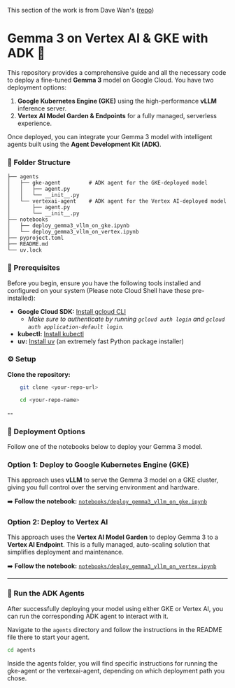 This section of the work is from Dave Wan's ([repo](https://github.com/wadave/gemma3-adk.git))

# Gemma 3 on Vertex AI & GKE with ADK 🚀

This repository provides a comprehensive guide and all the necessary code to deploy a fine-tuned **Gemma 3** model on Google Cloud. You have two deployment options:
1.  **Google Kubernetes Engine (GKE)** using the high-performance **vLLM** inference server.
2.  **Vertex AI Model Garden & Endpoints** for a fully managed, serverless experience.

Once deployed, you can integrate your Gemma 3 model with intelligent agents built using the **Agent Development Kit (ADK)**.


### 📂 Folder Structure

```.
├── agents
│   ├── gke-agent         # ADK agent for the GKE-deployed model
│   │   ├── agent.py
│   │   └── __init__.py
│   └── vertexai-agent    # ADK agent for the Vertex AI-deployed model
│       ├── agent.py
│       └── __init__.py
├── notebooks
│   ├── deploy_gemma3_vllm_on_gke.ipynb
│   └── deploy_gemma3_vllm_on_vertex.ipynb
├── pyproject.toml
├── README.md
└── uv.lock 
```


### 🔧 Prerequisites

Before you begin, ensure you have the following tools installed and configured on your system (Please note Cloud Shell have these pre-installed):

* **Google Cloud SDK:** [Install gcloud CLI](https://cloud.google.com/sdk/docs/install)
    * *Make sure to authenticate by running `gcloud auth login` and `gcloud auth application-default login`.*
* **kubectl:** [Install kubectl](https://kubernetes.io/docs/tasks/tools/)
* **uv:** [Install uv](https://docs.astral.sh/uv/getting-started/installation/) (an extremely fast Python package installer)


### ⚙️ Setup

 **Clone the repository:**
```bash
    git clone <your-repo-url> 

    cd <your-repo-name>
```
--

### 🚀 Deployment Options

Follow one of the notebooks below to deploy your Gemma 3 model.

### Option 1: Deploy to Google Kubernetes Engine (GKE)

This approach uses **vLLM** to serve the Gemma 3 model on a GKE cluster, giving you full control over the serving environment and hardware.

➡️ **Follow the notebook:** [`notebooks/deploy_gemma3_vllm_on_gke.ipynb`](./notebooks/deploy_gemma3_vllm_on_gke.ipynb)

### Option 2: Deploy to Vertex AI

This approach uses the **Vertex AI Model Garden** to deploy Gemma 3 to a **Vertex AI Endpoint**. This is a fully managed, auto-scaling solution that simplifies deployment and maintenance.

➡️ **Follow the notebook:** [`notebooks/deploy_gemma3_vllm_on_vertex.ipynb`](./notebooks/deploy_gemma3_vllm_on_vertex.ipynb)

---

### 🤖 Run the ADK Agents

After successfully deploying your model using either GKE or Vertex AI, you can run the corresponding ADK agent to interact with it.

Navigate to the `agents` directory and follow the instructions in the README file there to start your agent.

```bash
cd agents
```
Inside the agents folder, you will find specific instructions for running the gke-agent or the vertexai-agent, depending on which deployment path you chose.
